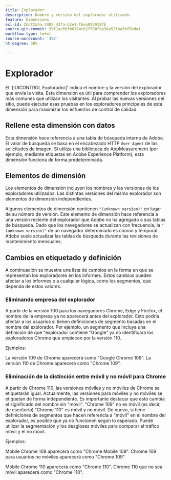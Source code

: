 ```yaml
---
title: Explorador
description: Nombre y versión del explorador utilizado.
feature: Dimensions
exl-id: 2bdf2a5a-3482-43fa-b2e1-fbea892918fb
source-git-commit: 39f1ac66fb6374c62f790f9a38a52fba3bf9bda1
workflow-type: tm+mt
source-wordcount: '397'
ht-degree: 38%

---
```


# Explorador

El &#39;[!UICONTROL Explorador]&#39; indica el nombre y la versión del explorador que envía la visita. Esta dimensión es útil para comprender los exploradores más comunes que utilizan los visitantes. Al probar las nuevas versiones del sitio, puede ejecutar esas pruebas en los exploradores principales de esta dimensión para maximizar los esfuerzos de control de calidad.

## Rellene esta dimensión con datos

Esta dimensión hace referencia a una tabla de búsqueda interna de Adobe. El valor de búsqueda se basa en el encabezado HTTP `User-Agent` de las solicitudes de imagen. Si utiliza una biblioteca de AppMeasurement (por ejemplo, mediante etiquetas en Adobe Experience Platform), esta dimensión funciona de forma predeterminada.

## Elementos de dimensión

Los elementos de dimensión incluyen los nombres y las versiones de los exploradores utilizados. Las distintas versiones del mismo explorador son elementos de dimensión independientes.

Algunos elementos de dimensión contienen `"(unknown version)"` en lugar de su número de versión. Este elemento de dimensión hace referencia a una versión reciente del explorador que Adobe no ha agregado a sus tablas de búsqueda. Dado que los navegadores se actualizan con frecuencia, la `"(unknown version)"` de un navegador determinado es común y temporal. Adobe suele actualizar las tablas de búsqueda durante las revisiones de mantenimiento mensuales.

## Cambios en etiquetado y definición

A continuación se muestra una lista de cambios en la forma en que se representan los exploradores en los informes. Estos cambios pueden afectar a los informes o a cualquier lógica, como los segmentos, que dependa de estos valores.

### Eliminando empresa del explorador

A partir de la versión 100 para los navegadores Chrome, Edge y Firefox, el nombre de la empresa ya no aparecerá antes del explorador. Esto podría afectar a los usuarios si tienen definiciones de segmento basadas en el nombre del explorador. Por ejemplo, un segmento que incluya una definición de que &quot;explorador contiene &quot;Google&quot; ya no identificará los exploradores Chrome que empiecen por la versión 110.

Ejemplos:

La versión 109 de Chrome aparecerá como &quot;Google Chrome 109&quot;.
La versión 110 de Chrome aparecerá como &quot;Chrome 109&quot;.

### Eliminación de la distinción entre móvil y no móvil para Chrome

A partir de Chrome 110, las versiones móviles y no móviles de Chrome se etiquetarán igual. Actualmente, las versiones para móviles y no móviles se etiquetan de forma independiente. Es importante destacar que esto cambia el significado del nombre sin &quot;móvil&quot;. &quot;Chrome 109&quot; no es móvil (es decir, de escritorio) &quot;Chrome 110&quot; es móvil y no móvil. De nuevo, si tiene definiciones de segmentos que hacen referencia a &quot;móvil&quot; en el nombre del explorador, es posible que ya no funcionen según lo esperado. Puede utilizar la segmentación y los desgloses móviles para comparar el tráfico móvil y el no móvil.

Ejemplos:

Mobile Chrome 109 aparecerá como &quot;Chrome Mobile 109&quot;.
Chrome 109 para usuarios no móviles aparecerá como &quot;Chrome 109&quot;.

Mobile Chrome 110 aparecerá como &quot;Chrome 110&quot;.
Chrome 110 que no sea móvil aparecerá como &quot;Chrome 110&quot;.
